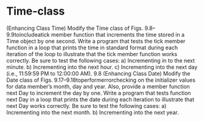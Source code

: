 # Time-class
(Enhancing Class Time) Modify the Time class of Figs. 9.8–9.9toincludeatick member function that increments the time stored in a Time object by one second. Write a program that tests the tick member function in a loop that prints the time in standard format during each iteration of the loop to illustrate that the tick member function works correctly. Be sure to test the following cases: a) Incrementing in to the next minute. b) Incrementing into the next hour. c) Incrementing into the next day (i.e., 11:59:59 PM to 12:00:00 AM). 9.8 (Enhancing Class Date) Modify the Date class of Figs. 9.17–9.18toperformerrorchecking on the initializer values for data member’s month, day and year. Also, provide a member function next Day to increment the day by one. Write a program that tests function next Day in a loop that prints the date during each iteration to illustrate that next Day works correctly. Be sure to test the following cases: a) Incrementing into the next month. b) Incrementing into the next year.
